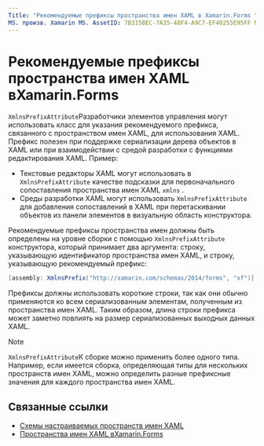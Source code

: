 ```yaml
---
Title: "Рекомендуемые префиксы пространства имен XAML в Xamarin.Forms " Description: "класс ксмлнспрефиксаттрибуте может использоваться авторами элементов управления для указания рекомендуемого префикса, связываемого с пространством имен XAML, для использования XAML."
MS. произв. Xamarin MS. AssetID: 7B315BEC-7A35-48F4-A9C7-EF40255E95FF MS. Technology: Xamarin-Forms author: давидбритч MS. author: дабритч МС. Дата: 02/28/2019 No-Loc: [ Xamarin.Forms , Xamarin.Essentials ]
---
```


# <a name="xaml-namespace-recommended-prefixes-in-xamarinforms"></a>Рекомендуемые префиксы пространства имен XAML вXamarin.Forms

`XmlnsPrefixAttribute`Разработчики элементов управления могут использовать класс для указания рекомендуемого префикса, связанного с пространством имен XAML, для использования XAML. Префикс полезен при поддержке сериализации дерева объектов в XAML или при взаимодействии с средой разработки с функциями редактирования XAML. Пример:

- Текстовые редакторы XAML могут использовать в `XmlnsPrefixAttribute` качестве подсказки для первоначального сопоставления пространства имен XAML `xmlns` .
- Среды разработки XAML могут использовать `XmlnsPrefixAttribute` для добавления сопоставлений в XAML при перетаскивании объектов из панели элементов в визуальную область конструктора.

Рекомендуемые префиксы пространства имен должны быть определены на уровне сборки с помощью `XmlnsPrefixAttribute` конструктора, который принимает два аргумента: строку, указывающую идентификатор пространства имен XAML, и строку, указывающую рекомендуемый префикс:

```csharp
[assembly: XmlnsPrefix("http://xamarin.com/schemas/2014/forms", "xf")]
```

Префиксы должны использовать короткие строки, так как они обычно применяются ко всем сериализованным элементам, полученным из пространства имен XAML. Таким образом, длина строки префикса может заметно повлиять на размер сериализованных выходных данных XAML.

> [!NOTE]
> `XmlnsPrefixAttribute`К сборке можно применить более одного типа. Например, если имеется сборка, определяющая типы для нескольких пространств имен XAML, можно определить разные префиксные значения для каждого пространства имен XAML.

## <a name="related-links"></a>Связанные ссылки

- [Схемы настраиваемых пространств имен XAML](custom-namespace-schemas.md)
- [Пространства имен XAML вXamarin.Forms](namespaces.md)
